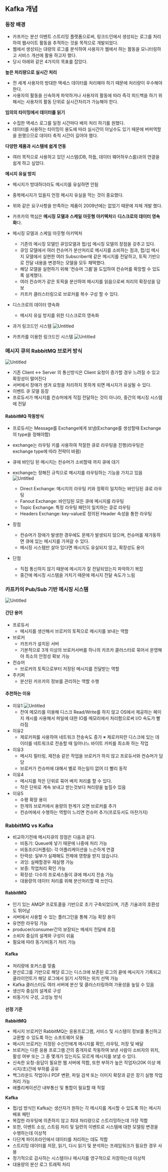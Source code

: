 ## Kafka 개념

### 등장 배경
- 카프카는 분산 이벤트 스트리밍 플랫폼으로써, 링크드인에서 생성되는 로그를 처리하여 웹사이트 활동을 
추적하는 것을 목적으로 개발되었다.
- 웹에서 생성되는 대량의 로그를 분석하여 사용자가 웹에서 하는 활동을 모니터링하고 서비스 개선에 활용 하고자 했다.
- 당시 아래와 같은 4가지의 목표를 잡았다.

**높은 처리량으로 실시간 처리**
- 전 세계 사용자의 방대한 액세스 데이터를 처리해야 하기 때문에 처리량이 우수해야 한다.
- 사용자의 활동을 신속하게 파악하거나 사용자의 활동에 따라 즉각 피드백을 하기 위해서는 사용자의 활동
단위로 실시간처리가 가능해야 한다.

**임의의 타이밍에서 데이터를 읽기**
- 수집한 액세스 로그를 일정 시간마다 배치 처리 하기를 원했다.
- 데이터를 사용하는 타이밍이 용도에 따라 실시간이 아닐수도 있기 때문에 버퍼역할을 원했으므로 데이터 축적
시간이 길어야 했다.

**다양한 제품과 시스템에 쉽게 연동**
- 여러 목적으로 사용하고 있던 시스템(DB, 하둡, 데이터 웨어하우스를)과의 연결을 쉽게 하고 싶었다.

**메시지 유실 방지**
- 메시지가 방대하더라도 메시지를 유실하면 안됨
- 중복메시지가 있을지 언정 메시지 유실을 막는 것이 중요했다.
- 위와 같은 요구사항을 만족하는 제품이 2009년에는 없었기 때문에 자체 개발 했다.
- 카프카의 핵심은 **메시징 모델과 스케일 아웃형 아키텍처**와 **디스크로의 데이터 영속화**다.
- 메시징 모델과 스케일 아웃형 아키텍처
  - 기존의 메시징 모델인 큐잉모델과 펍/섭 메시징 모델의 장점을 갖추고 있다.
  - 큐잉 모델에서 여러 컨슈머가 분산처리로 메시지를 소비하는 점과, 펍/섭 메시지 모델에서 실현한 여러
  Subscriber에 같은 메시지를 전달하고, 토픽 기반으로 전달 내용을 변경하는 모델을 모두 채택했다.
  - 해당 모델을 실현하기 위해 '컨슈머 그룹'을 도입하여 컨슈머를 확장할 수 있도록 설계했다.
  - 여러 컨슈머가 같은 토픽을 분산하여 메시지를 읽음으로써 처리의 확장성을 담보
  - 카프카 클러스터링으로 브로커를 복수 구성 할 수 있다.
- 디스크로의 데이터 영속화
  - 메시지 유실 방지를 위한 디스크로의 영속화

- 과거 링크드인 시스템
  ![Untitled](https://media.vlpt.us/images/busybean3/post/f3df037a-a57b-40fc-b0b3-cad5ca3eba77/image.png)
- 카프카를 이용한 링크드인 시스템
  ![Untitled](https://media.vlpt.us/images/busybean3/post/72e61377-c12d-4f6a-97bc-8c139ebdc766/image.png)

### 메시지 큐의 RabbitMQ 브로커 방식
![Untitled](https://img1.daumcdn.net/thumb/R1280x0/?scode=mtistory2&fname=https%3A%2F%2Fblog.kakaocdn.net%2Fdn%2Fc1jNIo%2FbtqF3Gz7CXx%2FE5DgxajmcBCNjN25eELvhK%2Fimg.png)
- 기존 Client <-> Server 의 통신방식은 Client 요청이 증가할 경우 느려질 수 있고 확장성이 떨어진다
- 서버에서 장애가 생겨 요청을 처리하지 못하게 되면 메시지가 유실될 수 있다.
- 이벤트 큐 모델 등장
- 프로듀서가 메시지를 컨슈머에게 직접 전달하는 것이 아니라, 중간의 메시징 시스템에 전달

#### RabbitMQ 작동방식 
- 프로듀서는 Message를 Exchange에게 보냄(Exchange를 생성할때 Exchange의 type을 정해야함)
- exchange는 라우팅 키를 사용하여 적절한 큐로 라우팅을 진행(라우팅은 exchange type에 따라 전략이 바뀜)
- 큐에 바인딩 된 메시지는 컨슈머가 소비할때 까지 큐에 대기
- exchange는 정해진 규칙으로 메시지를 라우팅하는 기능을 가지고 있음
  ![Untitled](https://img1.daumcdn.net/thumb/R1280x0/?scode=mtistory2&fname=https%3A%2F%2Fblog.kakaocdn.net%2Fdn%2FJPTB4%2FbtqF2RB74O0%2FL6kDxo3khmIwGU5TVkBCb0%2Fimg.png)
  - Direct Exchange: 메시지의 라우팅 키와 정확히 일치하는 바인딩된 큐로 라우팅
  - Fanout Exchange: 바인딩된 모든 큐에 메시지를 라우팅
  - Topic Exchange: 특정 라우팅 패턴이 일치하는 큐로 라우팅
  - Headers Exchange: key-value로 정의된 Header 속성을 통한 라우팅

- 장점
    - 컨슈머가 장애가 발생한 경우에도 문제가 발생되지 않으며, 컨슈머를 재가동하면 큐에 있는 메시지를 가져갈 수 있다.
    - 메시징 시스템만 살아 있다면 메시지도 유실되지 않고, 확장성도 용이
- 단점
    - 직접 통신하지 않기 때문에 메시지가 잘 전달되었는지 파악하기 복잡
    - 중간에 메시징 시스템을 거치기 때문에 메시지 전달 속도가 느림
    
### 카프카의 Pub/Sub 기반 메시징 시스템
![Untitled](https://camo.githubusercontent.com/d008556df9b0947f7f36f7f940a6a1c6aa337d317c57f6b240d6735026cdf402/68747470733a2f2f6d656469612e766c70742e75732f696d616765732f6a61656879656f6e672f706f73742f32613931346365312d396338362d343638342d386631352d3233313436656261356661372f556e7469746c6564253230342e706e67)
#### 간단 용어
- 프로듀서
  - 메시지를 생산해서 브로커의 토픽으로 메시지를 보내는 역할
- 브로커
  - 카프카가 설치된 서버
  - 기본적으로 3개 이상의 브로커서버를 하나의 카프카 클러스터로 묶어서 운영해야 최소의 안정성 확보 가능
- 컨슈머
  - 브로커의 토픽으로부터 저장된 메시지를 전달받는 역할
- 주키퍼
  - 분산된 카프카의 정보를 관리하는 역할 수행

#### 추천하는 이유
- 이유1
  ![Untitled](https://camo.githubusercontent.com/ad5d3cd6d65b1ae5893b5157af9adec1022cc50bcf7ecb6ba1e6139f4f74ebd4/68747470733a2f2f6d656469612e766c70742e75732f696d616765732f6a61656879656f6e672f706f73742f31626630373966612d643761652d343031392d383265352d3465633636636562346466382f556e7469746c6564253230352e706e67)
  - 잔여 메모리를 이용해 디스크 Read/Write를 하지 않고 OS에서 제공하는 페이지 캐시를 사용해서 파일에 대한
  IO를 메모리에서 처리함으로써 I/O 속도가 빨라짐
- 이유2
  - 제로카피를 사용하여 네트워크 전송속도 증가
  ※ 제로카피란 디스크에 있는 데이터를 네트워크로 전송할 때 일어나느 바이트 카피를 최소화 하는 작업
- 이유3
  - 메시지 필터링, 재전송 같은 작업을 브로커가 하지 않고 프로듀서와 컨슈머가 담당
  - 브로커가 컨슈머에 대해서 별로 하는일이 없어 더 빨리 동작
- 이유4
  - 메시지를 작은 단위로 묶어 배치 처리를 할 수 있다.
  - 작은 단위로 계속 보내고 받는것보다 쳐리량을 높힐수 있음
- 이유5
  - 수평 확장 용이
  - 한개의 브로커에서 용량의 한계가 오면 브로커를 추가
  - 컨슈머에서 수행하는 역할이 느리면 컨슈머 추가(프로듀서도 마찬가지)

### RabbitMQ vs Kafka 
- 비교하기전에 메시지큐의 장점은 다음과 같다.
  - 비동기: Queue에 넣기 때문에 나중에 처리 가능
  - 비동조(디커플링): 각 어플리케이션을 느슨하게 연결
  - 탄력성: 일부가 실패해도 전체에 영향을 받지 않습니다.
  - 과잉: 실패할경우 재실행 가능
  - 보증: 작업처리 확인 가능
  - 확장성: 다수의 프로세스들이 큐에 메시지 전송 가능
  - 대용량의 데이터 처리를 위해 분산처리할 때 쓰인다.

#### RabbitMQ
- 인기 있는 AMQP 프로토콜을 기반으로 초기 구축되었으며, 기존 기술과의 호환성도 뛰어남
- 서버에서 사용할 수 있는 플러그인을 통해 기능 확장 용이
- 유연한 라우팅 가능
- producer/consumer간의 보장되는 메세지 전달에 초점
- 소비자 중심의 설계와 구성이 쉬움 
- 필요에 따라 동기/비동기 처리 가능

#### Kafka
- 처리량에 포커스를 맞춤
- 분산로그를 기반으로 해당 로그는 디스크에 보존된 로그의 끝에 메시지가 기록되고 클라이언트가 해당 로그에서
읽기 시작하는 위치 선택 가능
- Kafka 클러스터도 여러 서버에 분산 및 클러스터링하여 가용성을 높일 수 있음
- 생산자 중심의 설계로 구성
- 비동기식 구성, 고성능 방식

#### 선정 기준
**RabbitMQ**
  - 메시지 브로커인 RabbitMQ는 응용프로그램, 서비스 및 시스템이 정보를 통신하고 교환할 수 있도록 하는 
소프트웨어 모듈
  - 메시지 브로커는 지정된 수신인에게 메시지를 확인, 라우팅, 저장 및 배달
  - 브로커는 다른 응용 프로그램 간의 중개자로 작동하여 보낸 사람이 소비자의 위치, 활성 여부 또는 그 중 몇개가
  있는지도 모르게 메시지를 보낼 수 있다.
  - 신속한 요청-응답이 필요한 웹 서버에 적합, 또한 부하가 높은 작업자(20K 이상 메시지/초)간에 부하를 공유
  - 백그라운드 작업이나 PDF 변환, 파일 검색 또는 이미지 확장과 같은 장기 실행 작업 처리 가능
  - 애플리케이션간 내부통신 및 통합이 필요할 때 적절

**Kafka**
  - 펍/섭 방식인 Kafka는 생산자가 원하는 각 메시지를 게시할 수 있도록 하는 메시지 배포 패턴
  - 복잡한 라우팅에 의존하지 않고 최대 처리량으로 스트리밍하는데 가장 적합
  - 또한, 이벤트 소싱, 스트림 처리 및 일련의 이벤트로 시스템에 대한 모델링 변경을 수행하는데 이상적
  - 다단계 파이프라인에서 데이터를 처리하는 데도 적합
  - 스트리밍 데이터를 저장, 읽기, 다시 읽기 및 분석하는 프레임워크가 필요한 경우 사용
  - 정기적으로 감사하는 시스템이나 메시지를 영구적으로 저장하는데 이상적
  - 대용량의 분산 로그 트래픽 처리